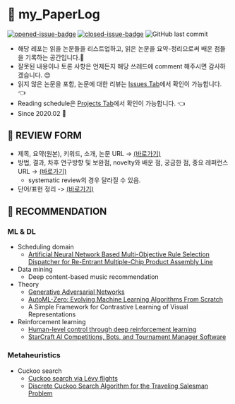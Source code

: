 # :page_facing_up: my_PaperLog
[![opened-issue-badge](https://img.shields.io/github/issues/koptimizer/my_PaperLog)](https://github.com/koptimizer/my_PaperLog/issues)
[![closed-issue-badge](https://img.shields.io/github/issues-closed/koptimizer/my_PaperLog)](https://github.com/koptimizer/my_PaperLog/issues?q=is%3Aissue+is%3Aclosed)
![GitHub last commit](https://img.shields.io/github/last-commit/koptimizer/my_PaperLog.svg)
- 해당 레포는 읽을 논문들을 리스트업하고, 읽은 논문을 요약-정리으로써 배운 점들을 기록하는 공간입니다.:closed_book:
- 잘못된 내용이나 토론 사항은 언제든지 해당 쓰레드에 comment 해주시면 감사하겠습니다. :blush:
- 읽지 않은 논문을 포함, 논문에 대한 리뷰는 [Issues Tab](https://github.com/koptimizer/my_PaperLog/issues)에서 확인이 가능합니다. :point_left:
- Reading schedule은 [Projects Tab](https://github.com/koptimizer/my_PaperLog/projects/1)에서 확인이 가능합니다. :point_left:
- Since 2020.02 :runner:

## :memo: REVIEW FORM 
- 제목, 요약(원본), 키워드, 소개, 논문 URL -> [(바로가기)](https://github.com/koptimizer/my_PaperLog/blob/master/.github/ISSUE_TEMPLATE/paper_temp.md)
- 방법, 결과, 차후 연구방향 및 보완점, novelty와 배운 점, 궁금한 점, 중요 레퍼런스 URL -> [(바로가기)](https://github.com/koptimizer/my_PaperLog/blob/master/review_form.md)
  - systematic review의 경우 달라질 수 있음.
- 단어/표현 정리 -> [(바로가기)](https://github.com/koptimizer/my_PaperLog/blob/master/words.md)

## :dart: RECOMMENDATION
### ML & DL
- Scheduling domain
  - [Artificial Neural Network Based Multi-Objective Rule Selection Dispatcher for Re-Entrant Multiple-Chip Product Assembly Line](https://github.com/koptimizer/my_PaperLog/issues/1)
- Data mining
  - Deep content-based music recommendation
- Theory
  - [Generative Adversarial Networks](https://github.com/koptimizer/my_PaperLog/issues/3)
  - [AutoML-Zero: Evolving Machine Learning Algorithms From Scratch](https://github.com/koptimizer/my_PaperLog/issues/6)
  - A Simple Framework for Contrastive Learning of Visual Representations
- Reinforcement learning
  - [Human-level control through deep reinforcement learning](https://github.com/koptimizer/my_PaperLog/issues/5)
  - [StarCraft AI Competitions, Bots, and Tournament Manager Software](https://ieeexplore.ieee.org/document/8544023)
### Metaheuristics
- Cuckoo search
  - [Cuckoo search via Lévy flights](https://github.com/koptimizer/my_PaperLog/issues/2)
  - [Discrete Cuckoo Search Algorithm for the Traveling Salesman Problem](https://github.com/koptimizer/my_PaperLog/issues/4)

